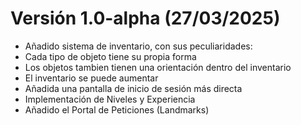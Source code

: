 # Versión 1.0-alpha (27/03/2025)
- Añadido sistema de inventario, con sus peculiaridades:
 - Cada tipo de objeto tiene su propia forma
 - Los objetos tambien tienen una orientación dentro del inventario
 - El inventario se puede aumentar
- Añadida una pantalla de inicio de sesión más directa
- Implementación de Niveles y Experiencia
- Añadido el Portal de Peticiones (Landmarks)